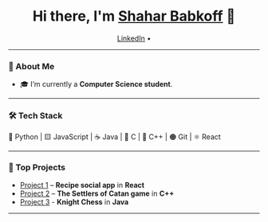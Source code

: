 <h1 align="center">Hi there, I'm <a href="https://github.com/your-username">Shahar Babkoff</a> 👋</h1>

<p align="center">
  <a href="https://www.linkedin.com/in/שחר-בבקוף-163aa7273">LinkedIn</a> •
</p>

---

### 🚀 About Me  
- 🎓 I’m currently a **Computer Science student**.
  
---

### 🛠️ Tech Stack  
🐍 Python | 🟨 JavaScript | ☕ Java | 🔵 C | 🔷 C++ | 🟠 Git | ⚛️ React


---

### 📌 Top Projects
- [Project 1](https://github.com/shaharBabkoff/bite_front) – **Recipe social app** in **React**
- [Project 2](https://github.com/shaharBabkoff/CPP_EX3) – **The Settlers of Catan game** in **C++**
- [Project 3](https://github.com/shaharBabkoff/OOP1) - **Knight Chess** in **Java**


---

